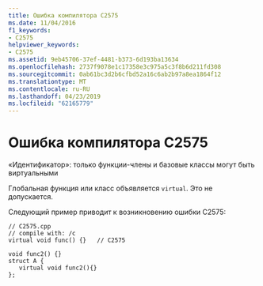 ```yaml
---
title: Ошибка компилятора C2575
ms.date: 11/04/2016
f1_keywords:
- C2575
helpviewer_keywords:
- C2575
ms.assetid: 9eb45706-37ef-4481-b373-6d193ba13634
ms.openlocfilehash: 2737f9078e1c17358e3c975a5c3f8b6d211fd308
ms.sourcegitcommit: 0ab61bc3d2b6cfbd52a16c6ab2b97a8ea1864f12
ms.translationtype: MT
ms.contentlocale: ru-RU
ms.lasthandoff: 04/23/2019
ms.locfileid: "62165779"
---
```

# <a name="compiler-error-c2575"></a>Ошибка компилятора C2575

«Идентификатор»: только функции-члены и базовые классы могут быть виртуальными

Глобальная функция или класс объявляется `virtual`. Это не допускается.

Следующий пример приводит к возникновению ошибки C2575:

```
// C2575.cpp
// compile with: /c
virtual void func() {}   // C2575

void func2() {}
struct A {
   virtual void func2(){}
};
```
